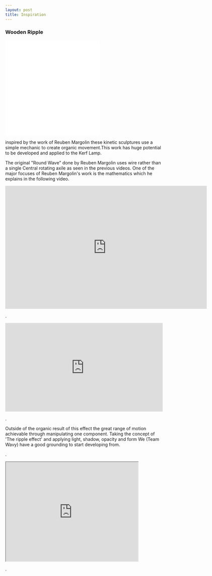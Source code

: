 ```yaml
---
layout: post
title: Inspiration
---
```


<body>

<h3>Wooden Ripple</h3>

<iframe src="/Examplars/Inspirations/Water Experiment Automata.webm" frameborder="0" webkitallowfullscreen mozallowfullscreen allowfullscreen></iframe>
<iframe src="/Examplars/Inspirations/wooden ripple effect by Robert Andrew.webm" frameborder="0" webkitallowfullscreen mozallowfullscreen allowfullscreen></iframe>

<p>inspired by the work of Reuben Margolin these kinetic sculptures use a simple mechanic to create organic movement.This work has huge potential to be developed and applied to the Kerf Lamp.</p>

<p>The original "Round Wave" done by Reuben Margolin uses wire rather than a single Central rotating axile as seen in the previous videos. One of the major focuses of Reuben Margolin's work is the mathematics which he explains in the following video.</p>

<iframe title="YouTube video player" class="youtube-player" type="text/html" width="640" height="390" src="https://youtu.be/D2HF-1xjpP8" frameborder="0" allowFullScreen></iframe>
<p>.</p>
<iframe src="https://youtu.be/D2HF-1xjpP8" width="500" height="281" frameborder="0" webkitallowfullscreen mozallowfullscreen allowfullscreen></iframe>
<p>.</p>
<p>Outside of the organic result of this effect the great range of motion achievable through manipulating one component. Taking the concept of 'The ripple effect' and applying light, shadow, opacity and form We (Team Wavy) have a good grounding to start developing from.</p>
<p>.</p>
<iframe width="420" height="315"
src="https://youtu.be/D2HF-1xjpP8">
</iframe> 
<p>.</p>


</body>